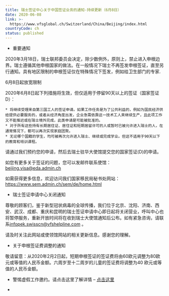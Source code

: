 ```yaml
---
title: 瑞士签证中心关于中国签证业务的通知-持续更新（6月8日）
date: 2020-06-08
link: >-
  https://www.vfsglobal.ch/Switzerland/China/Beijing/index.html
countryCode: ch
status: published
---
```

  * 重要通知

2020年3月18日，瑞士联邦委员会决定，除少数例外，原则上，禁止进入申根边界。瑞士遵循其他申根国家的做法。在一般情况下瑞士不再签发申根签证，直至另行通知。具有地区限制的申根签证仅在特殊情况下签发，例如给卫生部门的专家. 

6月8日起放宽限制

2020年6月8日起下列措施将生效，但仅适用于停留90天以上的签证（国家签证D）： 

    * 将继续受理来自第三国工人的签证申请。如果工作任务是为了公共利益的，例如为国民经济供给提供必要服务的，或者从经济角度出发，企业急需依靠这一技术工人来继续生产，且此项工作又不能推迟或在瑞士境外完成，此类申请是可能被批准的。
    * 对于所有这些持有长期居住证、居住证和短期居留许可的人或暂时已被允许进入瑞士的人，在通常情况下，都可以再次实现家庭团聚。
    * 无论哪个国籍的学生，均可被再次允许进入瑞士、继续或完成学业。但这不适用于90天以下的教育和培训课程。

请通过我们预约您的申请，然后去瑞士驻华大使馆提交您的国家签证(D)的申请。 

如您有更多关于签证的问题，您可以发邮件联系使馆：[beijing.visa@eda.admin.ch](mailto:beijing.visa@eda.admin.ch)

如需获得更多信息，欢迎访问我们国家移民局秘书处网站：<https://www.sem.admin.ch/sem/de/home.html>

  * 瑞士签证申请中心关闭通知

尊敬的顾客们，鉴于新型冠状病毒的全球传播，我们位于北京、沈阳、济南、西安、武汉、成都、重庆和昆明的瑞士签证申请中心即日起将关闭营业，呼叫中心也将暂停服务，重新开放时间将在收到瑞士大使馆通知后公布。如有紧急咨询，请联系[infopek.swisscn@vfshelpline.com](mailto:infopek.swisscn@vfshelpline.com) 。

请及时关注此网站或使领馆网站的相关更新信息。感谢您的理解。

  * 关于申根签证费调整的通知

敬请留意：从2020年2月2日起，短期申根签证的签证费将由60欧元调整为80欧元或等值的人民币金额。六周岁至十二周岁的儿童的签证费将调整为40 欧元或等值的人民币金额。

  * 警惕虚假工作邀约。请点击这里了解详情 – [点击这里](Terms-and-conditions.html#a5)


  *  


